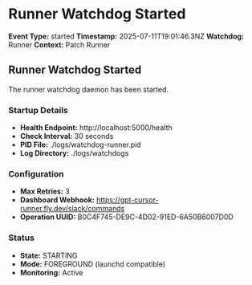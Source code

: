 # Runner Watchdog Started

**Event Type:** started
**Timestamp:** 2025-07-11T19:01:46.3NZ
**Watchdog:** Runner
**Context:** Patch Runner


## Runner Watchdog Started

The runner watchdog daemon has been started.

### Startup Details
- **Health Endpoint:** http://localhost:5000/health
- **Check Interval:** 30 seconds
- **PID File:** ./logs/watchdog-runner.pid
- **Log Directory:** ./logs/watchdogs

### Configuration
- **Max Retries:** 3
- **Dashboard Webhook:** https://gpt-cursor-runner.fly.dev/slack/commands
- **Operation UUID:** B0C4F745-DE9C-4D02-91ED-6A50B6007D0D

### Status
- **State:** STARTING
- **Mode:** FOREGROUND (launchd compatible)
- **Monitoring:** Active



